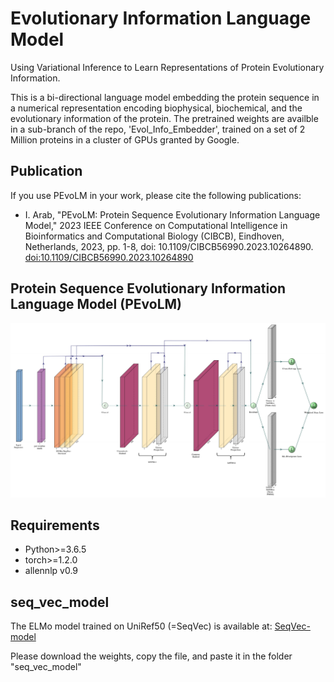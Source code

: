 # Evolutionary Information Language Model
Using Variational Inference to Learn Representations of Protein Evolutionary Information.

This is a bi-directional language model embedding the protein sequence in a numerical representation encoding biophysical, biochemical, and the evolutionary information of the protein. The pretrained weights are availble in a sub-branch of the repo, 'Evol_Info_Embedder', trained on a set of 2 Million proteins in a cluster of GPUs granted by Google.

## Publication
If you use PEvoLM in your work, please cite the following publications:

- I. Arab, "PEvoLM: Protein Sequence Evolutionary Information Language Model," 2023 IEEE Conference on Computational Intelligence in Bioinformatics and Computational Biology (CIBCB), Eindhoven, Netherlands, 2023, pp. 1-8, doi: 10.1109/CIBCB56990.2023.10264890. [doi:10.1109/CIBCB56990.2023.10264890](https://ieeexplore.ieee.org/document/10264890)

## Protein Sequence Evolutionary Information Language Model (PEvoLM)
![](img/LM_architecture.jpg?style=centerme)

## Requirements

*  Python>=3.6.5
*  torch>=1.2.0
*  allennlp v0.9

## seq_vec_model
The ELMo model trained on UniRef50 (=SeqVec) is available at:
[SeqVec-model](https://rostlab.org/~deepppi/seqvec.zip)

Please download the weights, copy the file, and paste it in the folder "seq_vec_model"


